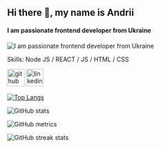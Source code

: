## Hi there 👋, my name is Andrii
#### I am passionate frontend developer from Ukraine
![I am passionate frontend developer from Ukraine](https://camo.githubusercontent.com/cae12fddd9d6982901d82580bdf321d81fb299141098ca1c2d4891870827bf17/68747470733a2f2f6d69726f2e6d656469756d2e636f6d2f6d61782f313336302f302a37513379765349765f7430696f4a2d5a2e676966)


Skills: Node JS / REACT / JS / HTML / CSS



[<img src='https://cdn.jsdelivr.net/npm/simple-icons@3.0.1/icons/github.svg' alt='github' height='40'>](https://github.com/andreysulymka)  [<img src='https://cdn.jsdelivr.net/npm/simple-icons@3.0.1/icons/linkedin.svg' alt='linkedin' height='40'>](https://www.linkedin.com/in/https://www.linkedin.com/in/andrii-sulymka-5a05a4248//)  

[![Top Langs](https://github-readme-stats.vercel.app/api/top-langs/?username=andreysulymka)](https://github.com/anuraghazra/github-readme-stats)

![GitHub stats](https://github-readme-stats.vercel.app/api?username=andreysulymka&show_icons=true)  

![GitHub metrics](https://metrics.lecoq.io/andreysulymka)  

![GitHub streak stats](https://streak-stats.demolab.com/?user=andreysulymka)  


